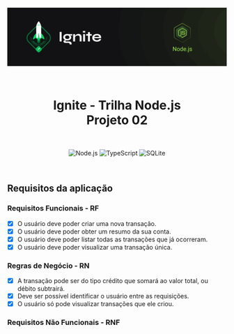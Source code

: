 <p align="center">
  <img src=".github/capa-ignite-nodejs.png" alt="Ignite Node.js">
</p>

<br>

<h1 align="center">
  Ignite - Trilha Node.js
  <br>
  Projeto 02
</h1>

<br>

<p align="center">
  <img
    src="https://img.shields.io/badge/Node.js-339933?style=for-the-badge&logo=nodedotjs&logoColor=white"
    alt="Node.js"
  >
  <img
    src="https://img.shields.io/badge/TypeScript-007ACC?style=for-the-badge&logo=typescript&logoColor=white"
    alt="TypeScript"
  >
  <img
    src="https://img.shields.io/badge/SQLite-07405E?style=for-the-badge&logo=sqlite&logoColor=white"
    alt="SQLite"
  >
</p>

<br>

## Requisitos da aplicação

### Requisitos Funcionais - **RF**
- [x] O usuário deve poder criar uma nova transação.
- [x] O usuário deve poder obter um resumo da sua conta.
- [x] O usuário deve poder listar todas as transações que já ocorreram.
- [x] O usuário deve poder visualizar uma transação única.

### Regras de Negócio - **RN**
- [x] A transação pode ser do tipo crédito que somará ao valor total, ou débito subtrairá.
- [x] Deve ser possível identificar o usuário entre as requisições.
- [x] O usuário só pode visualizar transações que ele criou.

### Requisitos Não Funcionais - **RNF**

